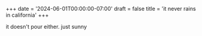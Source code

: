 +++
date = '2024-06-01T00:00:00-07:00'
draft = false
title = 'it never rains in california'
+++

it doesn't pour either. just sunny
